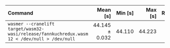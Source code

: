| Command | Mean [s] | Min [s] | Max [s] | Relative |
|:---|---:|---:|---:|---:|
| `wasmer --cranelift target/wasm32-wasi/release/fannkuchredux.wasm 12 < /dev/null > /dev/null` | 44.145 ± 0.032 | 44.110 | 44.223 | 1.00 |
